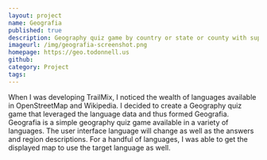 ```yaml
---
layout: project
name: Geografia
published: true
description: Geography quiz game by country or state or county with supporting numerous languages
imageurl: /img/geografia-screenshot.png
homepage: https://geo.todonnell.us
github: 
category: Project
tags:
---
```


When I was developing TrailMix, I noticed the wealth of languages available in OpenStreetMap and Wikipedia. I decided to create a Geography quiz game that leveraged the language data and thus formed Geografia. Geografia is a simple geography quiz game available in a variety of languages. The user interface language will change as well as the answers and region descriptions. For a handful of languages, I was able to get the displayed map to use the target language as well.
